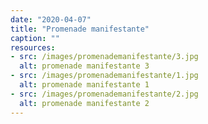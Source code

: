 ```yaml
---
date: "2020-04-07"
title: "Promenade manifestante"
caption: ""
resources:
- src: /images/promenademanifestante/3.jpg
  alt: promenade manifestante 3
- src: /images/promenademanifestante/1.jpg
  alt: promenade manifestante 1
- src: /images/promenademanifestante/2.jpg
  alt: promenade manifestante 2
---
```


